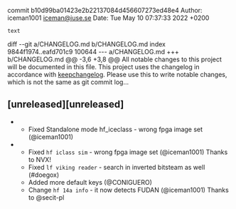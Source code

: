 commit b10d99ba01423e2b22137084d456607273ed48e4
Author: iceman1001 <iceman@iuse.se>
Date:   Tue May 10 07:37:33 2022 +0200

    text

diff --git a/CHANGELOG.md b/CHANGELOG.md
index 9844f1974..eafd701c9 100644
--- a/CHANGELOG.md
+++ b/CHANGELOG.md
@@ -3,6 +3,8 @@ All notable changes to this project will be documented in this file.
 This project uses the changelog in accordance with [keepchangelog](http://keepachangelog.com/). Please use this to write notable changes, which is not the same as git commit log...
 
 ## [unreleased][unreleased]
+ - Fixed Standalone mode  hf_iceclass - wrong fpga image set (@iceman1001)
+ - Fixed `hf iclass sim` - wrong fpga image set (@iceman1001)  Thanks to NVX!
  - Fixed `lf viking reader` - search in inverted bitsteam as well (#doegox)
  - Added more default keys (@CONIGUERO)
  - Change `hf 14a info` - it now detects FUDAN (@iceman1001)  Thanks to @secit-pl
